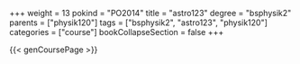 +++
weight = 13
pokind = "PO2014"
title = "astro123"
degree = "bsphysik2"
parents = ["physik120"]
tags = ["bsphysik2", "astro123", "physik120"]
categories = ["course"]
bookCollapseSection = false
+++

{{< genCoursePage >}}
